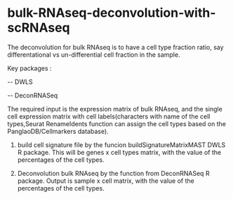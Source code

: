 # bulk-RNAseq-deconvolution-with-scRNAseq
The deconvolution for bulk RNAseq is to have a cell type fraction ratio, say differentational vs un-differential cell fraction in the sample.

Key packages :

-- DWLS 

-- DeconRNASeq

The required input is the expression matrix of bulk RNAseq, and the single cell expression matrix with cell labels(characters with name of the cell types,Seurat RenameIdents function can assign the cell types based on the PanglaoDB/Cellmarkers database).

1) build cell signature file by the funcion buildSignatureMatrixMAST DWLS R package. This will be genes x cell types matrix, with the value of the percentages of the cell types.

2) Deconvolution bulk RNAseq by the function from DeconRNASeq R package. Output is sample x cell matrix, with the value of the percentages of the cell types.
